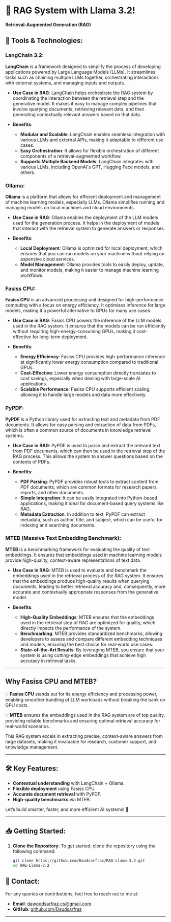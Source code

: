 # 🚀 RAG System with Llama 3.2!

 **Retrieval-Augmented Generation (RAG)** 

## 🔧 Tools & Technologies:

### **LangChain 3.2**:
**LangChain** is a framework designed to simplify the process of developing applications powered by Large Language Models (LLMs). It streamlines tasks such as chaining multiple LLMs together, orchestrating interactions with external systems, and managing inputs and outputs.

- **Use Case in RAG**: LangChain helps orchestrate the RAG system by coordinating the interaction between the retrieval step and the generative model. It makes it easy to manage complex pipelines that involve querying documents, retrieving relevant data, and then generating contextually relevant answers based on that data.
  
- **Benefits**:
  - **Modular and Scalable**: LangChain enables seamless integration with various LLMs and external APIs, making it adaptable to different use cases.
  - **Easy Orchestration**: It allows for flexible orchestration of different components of a retrieval-augmented workflow.
  - **Supports Multiple Backend Models**: LangChain integrates with various LLMs, including OpenAI's GPT, Hugging Face models, and others.

### **Ollama**:
**Ollama** is a platform that allows for efficient deployment and management of machine learning models, especially LLMs. Ollama simplifies running and managing models on local machines and cloud environments.

- **Use Case in RAG**: Ollama enables the deployment of the LLM models used for the generation process. It helps in the deployment of models that interact with the retrieval system to generate answers or responses.
  
- **Benefits**:
  - **Local Deployment**: Ollama is optimized for local deployment, which ensures that you can run models on your machine without relying on expensive cloud services.
  - **Model Management**: Ollama provides tools to easily deploy, update, and monitor models, making it easier to manage machine learning workflows.

### **Fasiss CPU**:
**Fasiss CPU** is an advanced processing unit designed for high-performance computing with a focus on energy efficiency. It optimizes inference for large models, making it a powerful alternative to GPUs for many use cases.

- **Use Case in RAG**: Fasiss CPU powers the inference of the LLM models used in the RAG system. It ensures that the models can be run efficiently without requiring high-energy-consuming GPUs, making it cost-effective for long-term deployment.

- **Benefits**:
  - **Energy Efficiency**: Fasiss CPU provides high-performance inference at significantly lower energy consumption compared to traditional GPUs.
  - **Cost-Effective**: Lower energy consumption directly translates to cost savings, especially when dealing with large-scale AI applications.
  - **Scalable Performance**: Fasiss CPU supports efficient scaling, allowing it to handle large models and data more effectively.

### **PyPDF**:
**PyPDF** is a Python library used for extracting text and metadata from PDF documents. It allows for easy parsing and extraction of data from PDFs, which is often a common source of documents in knowledge retrieval systems.

- **Use Case in RAG**: PyPDF is used to parse and extract the relevant text from PDF documents, which can then be used in the retrieval step of the RAG process. This allows the system to answer questions based on the contents of PDFs.

- **Benefits**:
  - **PDF Parsing**: PyPDF provides robust tools to extract content from PDF documents, which are common formats for research papers, reports, and other documents.
  - **Simple Integration**: It can be easily integrated into Python-based applications, making it ideal for document-based query systems like RAG.
  - **Metadata Extraction**: In addition to text, PyPDF can extract metadata, such as author, title, and subject, which can be useful for indexing and searching documents.

### **MTEB (Massive Text Embedding Benchmark)**:
**MTEB** is a benchmarking framework for evaluating the quality of text embeddings. It ensures that embeddings used in machine learning models provide high-quality, context-aware representations of text data.

- **Use Case in RAG**: MTEB is used to evaluate and benchmark the embeddings used in the retrieval process of the RAG system. It ensures that the embeddings produce high-quality results when querying documents, leading to better retrieval accuracy and, consequently, more accurate and contextually appropriate responses from the generative model.

- **Benefits**:
  - **High-Quality Embeddings**: MTEB ensures that the embeddings used in the retrieval step of RAG are optimized for quality, which directly impacts the performance of the system.
  - **Benchmarking**: MTEB provides standardized benchmarks, allowing developers to assess and compare different embedding techniques and models, ensuring the best choice for real-world use cases.
  - **State-of-the-Art Results**: By leveraging MTEB, you ensure that your system is using cutting-edge embeddings that achieve high accuracy in retrieval tasks.

---

## Why Fasiss CPU and MTEB?

💡 **Fasiss CPU** stands out for its energy efficiency and processing power, enabling smoother handling of LLM workloads without breaking the bank on GPU costs.  

💡 **MTEB** ensures the embeddings used in the RAG system are of top quality, providing reliable benchmarks and ensuring optimal retrieval accuracy for real-world scenarios.

This RAG system excels in extracting precise, context-aware answers from large datasets, making it invaluable for research, customer support, and knowledge management.

---

## 🛠️ Key Features:

- **Contextual understanding** with LangChain + Ollama.
- **Flexible deployment** using Fasiss CPU.
- **Accurate document retrieval** with PyPDF.
- **High-quality benchmarks** via MTEB.

Let’s build smarter, faster, and more efficient AI systems! 🌟

---

## 📥 Getting Started:

1. **Clone the Repository**:
   To get started, clone the repository using the following command:
   ```bash
   git clone https://github.com/Daudsarfraz/RAG-Llama-3.2.git
   cd RAG-Llama-3.2

## 💬 Contact:

For any queries or contributions, feel free to reach out to me at:

- **Email**: dawoodsarfraz.cs@gmail.com
- **GitHub**: [github.com/Daudsarfraz](https://github.com/Daudsarfraz)

---
